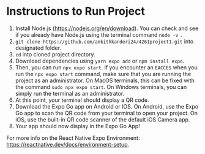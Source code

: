 # Instructions to Run Project
1. Install Node.js (https://nodejs.org/en/download). You can check and see if you already have Node.js using the terminal command `node -v `.
2. `git clone https://github.com/ankithkanderi24/4261project1.git` into designated folder.
3. `cd` into cloned project directory.
4. Download dependencies using `yarn expo add` or `npm install expo`.
5. Then, you can run `npx expo start`. If you encounter an `EACCES` when you run the `npx expo start` command, make sure that you are running the project as an administrator. On MacOS terminals, this can be fixed with the command `sudo npx expo start`. On Windows terminals, you can simply run the terminal as an administrator.
6. At this point, your terminal should display a QR code.
7. Download the Expo Go app on Android or IOS. On Android, use the Expo Go app to scan the QR code from your terminal to open your project. On iOS, use the built-in QR code scanner of the default iOS Camera app.
8. Your app should now display in the Expo Go App!

For more info on the React Native Expo Environment: https://reactnative.dev/docs/environment-setup.
